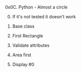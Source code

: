 0x0C. Python - Almost a circle

0. If it's not tested it doesn't work

1. Base class

2. First Rectangle

3. Validate attributes

4. Area first

5. Display #0
